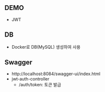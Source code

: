 ## DEMO  
- JWT

## DB
- Docker로 DB(MySQL) 생성하여 사용  
  
## Swagger  
- http://localhost:8084/swagger-ui/index.html  
- jwt-auth-controller  
  - /auth/token: 토큰 발급


